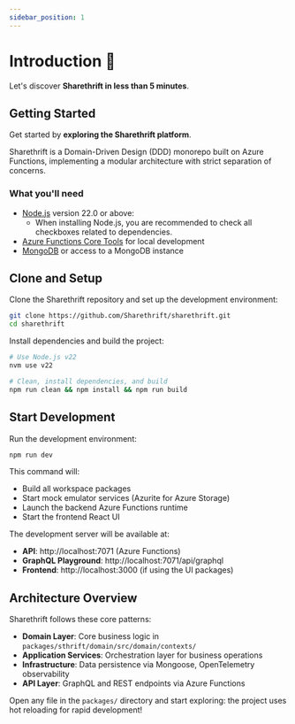 ```yaml
---
sidebar_position: 1
---
```


# Introduction 👋

Let's discover **Sharethrift in less than 5 minutes**.

## Getting Started

Get started by **exploring the Sharethrift platform**.

Sharethrift is a Domain-Driven Design (DDD) monorepo built on Azure Functions, implementing a modular architecture with strict separation of concerns.

### What you'll need

- [Node.js](https://nodejs.org/en/download/) version 22.0 or above:
  - When installing Node.js, you are recommended to check all checkboxes related to dependencies.
- [Azure Functions Core Tools](https://docs.microsoft.com/en-us/azure/azure-functions/functions-run-local) for local development
- [MongoDB](https://www.mongodb.com/try/download/community) or access to a MongoDB instance

## Clone and Setup

Clone the Sharethrift repository and set up the development environment:

```bash
git clone https://github.com/Sharethrift/sharethrift.git
cd sharethrift
```

Install dependencies and build the project:

```bash
# Use Node.js v22
nvm use v22

# Clean, install dependencies, and build
npm run clean && npm install && npm run build
```

## Start Development

Run the development environment:

```bash
npm run dev
```

This command will:
- Build all workspace packages
- Start mock emulator services (Azurite for Azure Storage)
- Launch the backend Azure Functions runtime
- Start the frontend React UI

The development server will be available at:
- **API**: http://localhost:7071 (Azure Functions)
- **GraphQL Playground**: http://localhost:7071/api/graphql
- **Frontend**: http://localhost:3000 (if using the UI packages)

## Architecture Overview

Sharethrift follows these core patterns:

- **Domain Layer**: Core business logic in `packages/sthrift/domain/src/domain/contexts/`
- **Application Services**: Orchestration layer for business operations
- **Infrastructure**: Data persistence via Mongoose, OpenTelemetry observability  
- **API Layer**: GraphQL and REST endpoints via Azure Functions

Open any file in the `packages/` directory and start exploring: the project uses hot reloading for rapid development!
